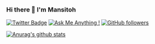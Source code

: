 ### Hi there 👋 I'm Mansitoh

[![Twitter Badge](https://img.shields.io/badge/-Mansitoh-blue?style=plastic-square&logo=twitter&logoColor=white&link=https://www.twitter.com/Mansitoh_Py)](https://twitter.com/Mansitoh_Py)
[![Ask Me Anything !](https://img.shields.io/badge/Ask%20me-anything-1abc9c.svg)](https://GitHub.com/Mansitoh/ama)
[![GitHub followers](https://img.shields.io/github/followers/Naereen.svg?style=social&label=Follow&maxAge=2592000)](https://github.com/Naereen?tab=followers)



[![Anurag's github stats](https://github-readme-stats.vercel.app/api?username=Naereen&theme=blue-green)](https://github.com/anuraghazra/github-readme-stats)
